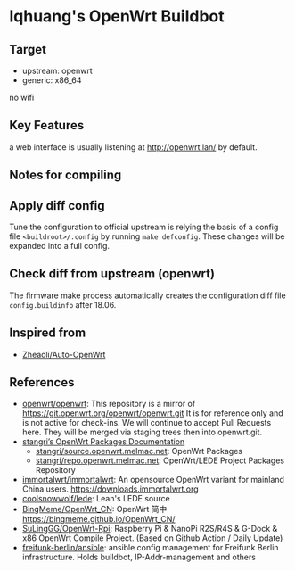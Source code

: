 # lqhuang's OpenWrt Buildbot

## Target

- upstream: openwrt
- generic: x86_64

no wifi

## Key Features

a web interface is usually listening at http://openwrt.lan/ by default.

## Notes for compiling

## Apply diff config

Tune the configuration to official upstream is relying the basis of a config
file `<buildroot>/.config` by running `make defconfig`. These changes will be
expanded into a full config.

## Check diff from upstream (openwrt)

The firmware make process automatically creates the configuration diff file
`config.buildinfo` after 18.06.

## Inspired from

- [Zheaoli/Auto-OpenWrt](https://github.com/Zheaoli/Auto-OpenWrt)

## References

- [openwrt/openwrt](https://github.com/openwrt/openwrt): This repository is a
  mirror of https://git.openwrt.org/openwrt/openwrt.git It is for reference only
  and is not active for check-ins. We will continue to accept Pull Requests
  here. They will be merged via staging trees then into openwrt.git.
- [stangri’s OpenWrt Packages Documentation](https://docs.openwrt.melmac.net/)
  - [stangri/source.openwrt.melmac.net](https://github.com/stangri/source.openwrt.melmac.net):
    OpenWrt Packages
  - [stangri/repo.openwrt.melmac.net](https://github.com/stangri/repo.openwrt.melmac.net):
    OpenWrt/LEDE Project Packages Repository
- [immortalwrt/immortalwrt](https://github.com/immortalwrt/immortalwrt): An
  opensource OpenWrt variant for mainland China users.
  <https://downloads.immortalwrt.org>
- [coolsnowwolf/lede](https://github.com/coolsnowwolf/lede): Lean's LEDE source
- [BingMeme/OpenWrt_CN](https://github.com/BingMeme/OpenWrt_CN): OpenWrt 简中
  <https://bingmeme.github.io/OpenWrt_CN/>
- [SuLingGG/OpenWrt-Rpi](https://github.com/SuLingGG/OpenWrt-Rpi): Raspberry Pi
  & NanoPi R2S/R4S & G-Dock & x86 OpenWrt Compile Project. (Based on Github
  Action / Daily Update)
- [freifunk-berlin/ansible](https://github.com/freifunk-berlin/ansible): ansible
  config management for Freifunk Berlin infrastructure. Holds buildbot,
  IP-Addr-management and others
